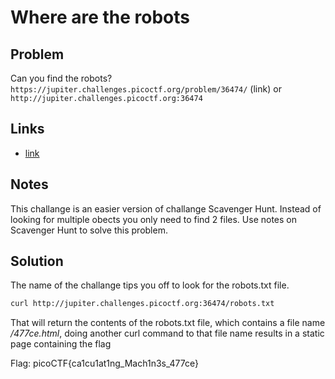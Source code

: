 # Where are the robots

## Problem

Can you find the robots? `https://jupiter.challenges.picoctf.org/problem/36474/` (link) or `http://jupiter.challenges.picoctf.org:36474`

## Links

* [link](https://jupiter.challenges.picoctf.org/problem/36474/)

## Notes

This challange is an easier version of challange Scavenger Hunt.  Instead of looking for multiple obects you only need to find 2 files.  Use notes on Scavenger Hunt to solve this problem.

## Solution

The name of the challange tips you off to look for the robots.txt file.

```bash
curl http://jupiter.challenges.picoctf.org:36474/robots.txt
```

That will return the contents of the robots.txt file, which contains a file name */477ce.html*, doing another curl command to that file name results in a static page containing the flag

Flag: picoCTF{ca1cu1at1ng_Mach1n3s_477ce}
